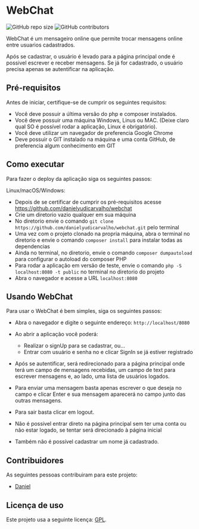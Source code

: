 # WebChat

<!--- Exemplos de badges. Acesse https://shields.io para outras opções. Você pode querer incluir informações de dependencias, build, testes, licença, etc. --->
![GitHub repo size](https://img.shields.io/github/repo-size/hsborges/progweb-template)
![GitHub contributors](https://img.shields.io/github/contributors/hsborges/progweb-template)

WebChat é um mensageiro online que permite trocar mensagens online entre usuarios cadastrados.

Após se cadastrar, o usuário é levado para a página principal onde é possivel escrever e receber mensagens.
Se já for cadastrado, o usuário precisa apenas se autentificar na aplicação.

## Pré-requisitos
Antes de iniciar, certifique-se de cumprir os seguintes requisitos:

* Você deve possuir a última versão do php e composer instalados.
* Você deve possuir uma máquina Windows, Linus ou MAC. (Deixe claro qual SO é possível rodar a aplicação, Linux é obrigatório).
* Você deve utilizar um navegador de preferencia Google Chrome
* Deve possuir o GIT instalado na máquina e uma conta GitHub,
 de preferencia algum conhecimento em GIT


## Como executar

Para fazer o deploy da aplicação siga os seguintes passos:

Linux/macOS/Windows:

* Depois de se certificar de cumprir os pré-requisitos acesse https://github.com/danielyudicarvalho/webchat
* Crie um diretorio vazio qualquer em sua máquina
* No diretorio envie o comando `git clone https://github.com/danielyudicarvalho/webchat.git` pelo terminal
* Uma vez com o projeto clonado na propria máquina, abra o terminal no diretorio e envie o comando `composer install` para instalar todas as dependencias
* Ainda no terminal, no diretorio, envie o comando `composer dumpautoload` para configurar o autoload do composer PHP
* Para rodar a aplicação em versão de teste, envie o comando `php -S localhost:8080 -t public` no terminal no diretorio do projeto
* Abra o navegador e acesse a URL `localhost:8080`

## Usando WebChat

Para usar o WebChat é bem simples, siga os seguintes passos:

* Abra o navegador e digite o seguinte endereço: `http://localhost/8080`
* Ao abrir a aplicação você poderá:
  * Realizar o signUp para se cadastrar, ou...
  * Entrar com usuário e senha no e clicar SignIn se já estiver registrado
* Após se autentificar, será redirecionado para a página principal onde terá um campo de mensagens recebidas,
  um campo de text para escrever mensagens e, ao lado, uma lista de usuários logados.
* Para enviar uma mensagem basta apenas escrever o que deseja no campo e clicar Enter e sua mensagem aparecerá no campo
  junto das outras mensagens.
* Para sair basta clicar em logout.

* Não é possivel entrar direto na página principal sem ter uma conta ou não estar logado, se tentar será direcionado à
  página inicial
* Também não é possível cadastrar um nome já cadastrado.

## Contribuidores

As seguintes pessoas contribuiram para este projeto:

* [Daniel](https://github.com/danielyudicarvalho)

## Licença de uso


Este projeto usa a seguinte licença: [GPL](https://www.gnu.org/licenses/gpl-3.0.pt-br.html).
